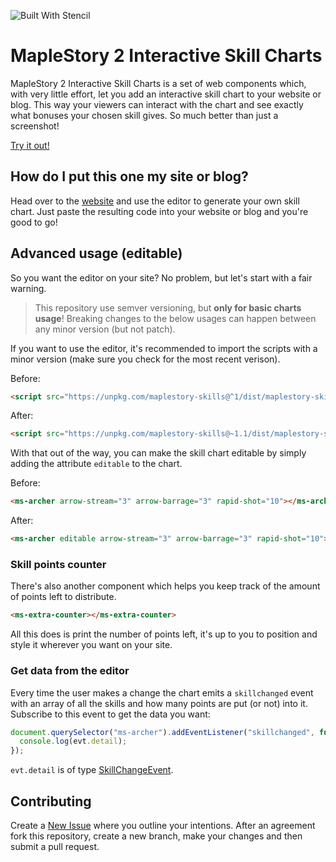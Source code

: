 ![Built With Stencil](https://img.shields.io/badge/-Built%20With%20Stencil-16161d.svg?logo=data%3Aimage%2Fsvg%2Bxml%3Bbase64%2CPD94bWwgdmVyc2lvbj0iMS4wIiBlbmNvZGluZz0idXRmLTgiPz4KPCEtLSBHZW5lcmF0b3I6IEFkb2JlIElsbHVzdHJhdG9yIDE5LjIuMSwgU1ZHIEV4cG9ydCBQbHVnLUluIC4gU1ZHIFZlcnNpb246IDYuMDAgQnVpbGQgMCkgIC0tPgo8c3ZnIHZlcnNpb249IjEuMSIgaWQ9IkxheWVyXzEiIHhtbG5zPSJodHRwOi8vd3d3LnczLm9yZy8yMDAwL3N2ZyIgeG1sbnM6eGxpbms9Imh0dHA6Ly93d3cudzMub3JnLzE5OTkveGxpbmsiIHg9IjBweCIgeT0iMHB4IgoJIHZpZXdCb3g9IjAgMCA1MTIgNTEyIiBzdHlsZT0iZW5hYmxlLWJhY2tncm91bmQ6bmV3IDAgMCA1MTIgNTEyOyIgeG1sOnNwYWNlPSJwcmVzZXJ2ZSI%2BCjxzdHlsZSB0eXBlPSJ0ZXh0L2NzcyI%2BCgkuc3Qwe2ZpbGw6I0ZGRkZGRjt9Cjwvc3R5bGU%2BCjxwYXRoIGNsYXNzPSJzdDAiIGQ9Ik00MjQuNywzNzMuOWMwLDM3LjYtNTUuMSw2OC42LTkyLjcsNjguNkgxODAuNGMtMzcuOSwwLTkyLjctMzAuNy05Mi43LTY4LjZ2LTMuNmgzMzYuOVYzNzMuOXoiLz4KPHBhdGggY2xhc3M9InN0MCIgZD0iTTQyNC43LDI5Mi4xSDE4MC40Yy0zNy42LDAtOTIuNy0zMS05Mi43LTY4LjZ2LTMuNkgzMzJjMzcuNiwwLDkyLjcsMzEsOTIuNyw2OC42VjI5Mi4xeiIvPgo8cGF0aCBjbGFzcz0ic3QwIiBkPSJNNDI0LjcsMTQxLjdIODcuN3YtMy42YzAtMzcuNiw1NC44LTY4LjYsOTIuNy02OC42SDMzMmMzNy45LDAsOTIuNywzMC43LDkyLjcsNjguNlYxNDEuN3oiLz4KPC9zdmc%2BCg%3D%3D&colorA=16161d&style=flat-square)

# MapleStory 2 Interactive Skill Charts

MapleStory 2 Interactive Skill Charts is a set of web components which, with very little effort, let you add an interactive skill chart to your website or blog. This way your viewers can interact with the chart and see exactly what bonuses your chosen skill gives. So much better than just a screenshot!

[Try it out!](http://bodinaren.github.io/maplestory-skills)


## How do I put this one my site or blog?

Head over to the [website](http://bodinaren.github.io/maplestory-skills) and use the editor to generate your own skill chart. Just paste the resulting code into your website or blog and you're good to go!


## Advanced usage (editable)

So you want the editor on your site? No problem, but let's start with a fair warning. 

>This repository use semver versioning, but **only for basic charts usage**! Breaking changes to the below usages can happen between any minor version (but not patch).

If you want to use the editor, it's recommended to import the scripts with a minor version (make sure you check for the most recent verison).

Before:
```html
<script src="https://unpkg.com/maplestory-skills@^1/dist/maplestory-skills.js"></script>
```
After:
```html
<script src="https://unpkg.com/maplestory-skills@~1.1/dist/maplestory-skills.js"></script>
```

With that out of the way, you can make the skill chart editable by simply adding the attribute `editable` to the chart.

Before:
```html
<ms-archer arrow-stream="3" arrow-barrage="3" rapid-shot="10"></ms-archer>
```
After:
```html
<ms-archer editable arrow-stream="3" arrow-barrage="3" rapid-shot="10"></ms-archer>
```

### Skill points counter

There's also another component which helps you keep track of the amount of points left to distribute.
```html
<ms-extra-counter></ms-extra-counter>
```
All this does is print the number of points left, it's up to you to position and style it wherever you want on your site.


### Get data from the editor

Every time the user makes a change the chart emits a `skillchanged` event with an array of all the skills and how many points are put (or not) into it. Subscribe to this event to get the data you want:

```js
document.querySelector("ms-archer").addEventListener("skillchanged", function(evt) {
  console.log(evt.detail);
});
```
`evt.detail` is of type [SkillChangeEvent](src/components/charts/skill-change-event.ts).


## Contributing

Create a [New Issue](https://github.com/bodinaren/maplestory-skills/issues/new) where you outline your intentions. After an agreement fork this repository, create a new branch, make your changes and then submit a pull request.
